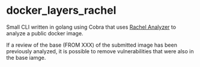 # docker_layers_rachel

Small CLI written in golang using Cobra that uses [Rachel Analyzer](https://rachelanalyzer.com) to analyze a public docker image.

If a review of the base (FROM XXX) of the submitted image has been previously analyzed, it is possible to remove vulnerabilities that were also in the base iamge.


